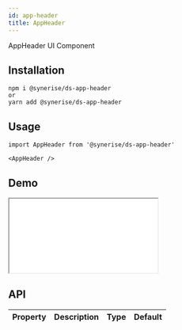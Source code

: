 ```yaml
---
id: app-header
title: AppHeader
---
```


AppHeader UI Component

## Installation

```
npm i @synerise/ds-app-header
or
yarn add @synerise/ds-app-header
```

## Usage

```
import AppHeader from '@synerise/ds-app-header'

<AppHeader />

```

## Demo

<iframe src="/storybook-static/iframe.html?id=components-appheader--default"></iframe>

## API

| Property | Description | Type | Default |
| -------- | ----------- | ---- | ------- |


